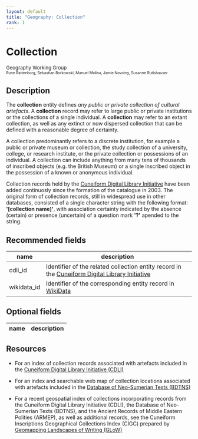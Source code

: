 ```yaml
---
layout: default
title: "Geography: Collection"
rank: 1
---
```

# Collection
<p><font size=2>Geography Working Group</font><br>
<font size=1>Rune Rattenborg, Sebastian Borkowski, Manuel Molina, Jamie Novotny, Susanne Rutishauser</font></p>

## Description
The **collection** entity defines _any public or private collection of cultural artefacts_. A **collection** record may refer to large public or private institutions or the collections of a single individual. A **collection** may refer to an extant collection, as well as any extinct or now dispersed collection that can be defined with a reasonable degree of certainty.

A collection predominantly refers to a discrete institution, for example a public or private museum or collection, the study collection of a university, college, or research institute, or the private collection or possessions of an individual. A collection can include anything from many tens of thousands of inscribed objects (e.g. the British Museum) or a single inscribed object in the possession of a known or anonymous individual.

Collection records held by the [Cuneiform Digital Library Initiative](https://cdli.mpiwg-berlin.mpg.de) have been added continuosly since the formation of the catalogue in 2003. The original form of collection records, still in widespread use in other databases, consisted of a single character string with the following format: **'[collection name]'**, with association certainty indicated by the absence (certain) or presence (uncertain) of a question mark **'?'** apended to the string.

## Recommended fields

name | description
-----|--------------
cdli_id | Identifier of the related collection entity record in the [Cuneiform Digital Library Initiative](http://cdli.mpiwg-berlin.mpg.de/collections)
wikidata_id | Identifier of the corresponding entity record in [WikiData](http://wikidata.org)

## Optional fields

name | description
-----|--------------

## Resources

* For an index of collection records associated with artefacts included in the [Cuneiform Digital Library Initiative (CDLI)](https://cdli.mpiwg-berlin.mpg.de/collections)

* For an index and searchable web map of collection locations associated with artefacts included in the [Database of Neo-Sumerian Texts (BDTNS)](http://bdtns.filol.csic.es/mapa.php?modo=colecciones)

* For a recent geospatial index of collections incorporating records from the Cuneiform Digital Library Initiative (CDLI), the Database of Neo-Sumerian Texts (BDTNS), and the Ancient Records of Middle Eastern Polities (ARMEP), as well as additional records, see the Cuneiform Inscriptions Geographical Collections Index (CIGC) prepared by [Geomapping Landscapes of Writing (GLoW)](https://lingfil.uu.se/research/assyriology/glow)